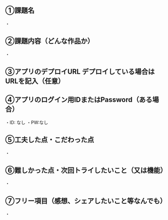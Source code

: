 ## ①課題名
・
 ## ②課題内容（どんな作品か）
・
## ③アプリのデプロイURL デプロイしている場合はURLを記入（任意）

## ④アプリのログイン用IDまたはPassword（ある場合）
・ID: なし
・PW:なし
 ## ⑤工夫した点・こだわった点
・
 ## ⑥難しかった点・次回トライしたいこと（又は機能）
・
 ## ⑦フリー項目（感想、シェアしたいこと等なんでも）
・